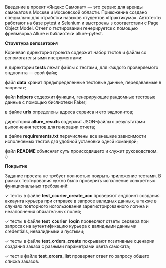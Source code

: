 Введение в проект «Яндекс Самокат» — это сервис для аренды самокатов в Москве и Московской области. Приложение создано специально для отработки навыков студентов «Практикума». Автотесты работают на базе pytest и Selenium и выстроены в соответствии с Page Object Model. Отчет о тестировании генерируется с помощью фреймворка Allure и библиотеки allure-pytest.

**Структура репозитория**

Корневая директория проекта содержит набор тестов и файлы со вспомогательными инструментами:

в директории **tests** лежат файлы с тестами, для каждого проверяемого эндпоинта — свой файл;

файл **data** хранит предопределенные тестовые данные, передаваемые в запросах;

файл **helpers** содержит функции, генерирующие рандомные тестовые данные с помощью библиотеки Faker;

в файле **urls** определены адреса сервиса и его эндпоинтов;

директория **allure_results** содержит JSON-файлы с результатами выполнения тестов для генерации отчета;

в файле **requirements.txt** перечислены все внешние зависимости исполняемых тестов для удобной установки одной командой;

файл **README** объясняет суть происходящего и служит руководством. :)

**Покрытие**

Задание проекта не требует полностью покрыть приложение тестами. В рамках тестирования нужно было проверить исполнение конкретных функциональных требований:

✓ тесты в файле **test_courier_create_acc** проверяют эндпоинт создания аккаунта курьера при отправке в запросе валидных данных, а также в случаях повторного использования зарегистрированного логина и незаполнения обязательных полей;

✓ тесты в файле **test_courier_login** проверяют ответы сервера при запросах на аутентификацию курьера с валидными данными credentials, невалидными и пустыми;

✓ тесты в файле **test_orders_create** покрывают позитивные сценарии создания заказа с разными параметрами цвета самоката;

✓ тест в файле **test_orders_list** проверяет ответ по запросу общего списка заказов.

